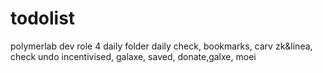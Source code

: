 # todolist
polymerlab dev role 4
daily folder daily check, bookmarks, carv zk&linea, check undo incentivised, galaxe, saved, donate,galxe, moei
